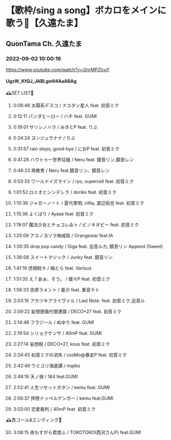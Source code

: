 # 【歌枠/sing a song】ボカロをメインに歌う🌟【久遠たま】

## QuonTama Ch. 久遠たま

### 2022-09-02 10:00:16

https://www.youtube.com/watch?v=j2nrMPZlcuY

#### UgzW_KfQJ_JABLgstIl4AaABAg

🕰SET LIST🥀



01. 0:06:46 太陽系デスコ / ナユタン星人 feat. 初音ミク

02. 0:12:11 パンダヒーロー / ハチ feat. GUMI

03. 0:19:01 サリシノハラ / みきとP feat. りぶ

04. 0:24:24 ヨンジュウナナ / りぶ

05. 0:31:57 rain stops, good-bye / におP feat. 初音ミク

06. 0:41:28 ハウトゥー世界征服 / Neru feat. 鏡音リン,鏡音レン

07. 0:46:23 再教育 / Neru feat.鏡音リン、鏡音レン

08. 0:53:33 ワールドイズマイン / ryo, supercell feat. 初音ミク

09. 1:01:52 ロミオとシンデレラ / doriko feat. 初音ミク

10. 1:10:36 ジャガーノート / 夏代孝明, cillia, 渡辺拓也 feat. 初音ミク

11. 1:15:36 よくばり / Ayase feat. 初音ミク

12. 1:19:07 魔法少女とチョコレゐト / ピノキオピー feat. 初音ミク

13. 1:25:09 アスノヨゾラ哨戒班 / Orangestar feat.IA

14. 1:30:35 drop pop candy / Giga feat. 巡音ルカ, 鏡音リン Append (Sweet)

15. 1:36:08 スイートマジック / Junky feat. 鏡音リン

16. 1:41:19 虎視眈々 / 梅とら feat. Various

17. 1:51:35 え？あぁ、そう。 / 蝶々P feat. 初音ミク

18. 1:56:33 吉原ラメント / 亜沙 feat. 重音テト

19. 2:03:16 アカツキアライヴァル / Last Note. feat. 初音ミク,巡音ル

20. 2:09:22 妄想感傷代償連盟 / DECO*27 feat. 初音ミク

21. 2:14:46 フラジール / ぬゆり feat. GUMI

22. 2:19:54 シリョクケンサ / 40mP feat. GUMI

23. 2:27:14 妄想税 / DECO*27, kous feat. 初音ミク

24. 2:34:45 初音ミクの消失 / cosMo@暴走P feat. 初音ミク

25. 2:42:49 ウミユリ海底譚 / majiko

26. 2:48:18 天ノ弱 / 164 feat.GUMI

27. 2:52:41 人生リセットボタン / kemu feat. GUMI

28. 2:56:37 拝啓ドッペルゲンガー / kemu feat.GUMI

29. 3:03:00 恋愛裁判 / 40mP feat. 初音ミク



​🕰杏コール&エンディング🥀



30. 3:08:15 夜もすがら君想ふ / TOKOTOKO(西沢さんP) feat.GUMI

